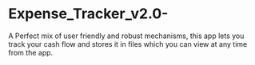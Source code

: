 # Expense_Tracker_v2.0-
A Perfect mix of user friendly and robust mechanisms, this app lets you track your cash flow and stores it in files which you can view at any time from the app. 
